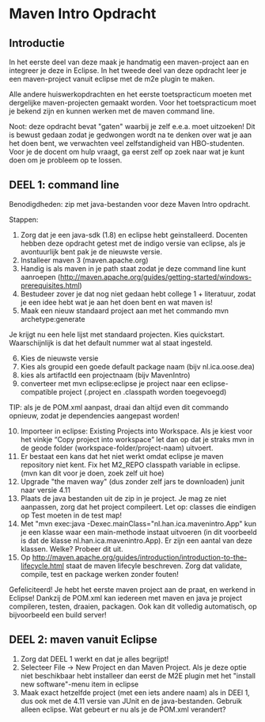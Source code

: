 Maven Intro Opdracht====================================Introductie-----------In het eerste deel van deze maak je handmatig een maven-project aan en integreer je deze in Eclipse. In het tweede deel van deze opdracht leer je een maven-project vanuit eclipse met de m2e plugin te maken.Alle andere huiswerkopdrachten en het eerste toetspracticum moeten met dergelijke maven-projecten gemaakt worden. Voor het toetspracticum moet je bekend zijn en kunnen werken met de maven command line.Noot: deze opdracht bevat "gaten" waarbij je zelf e.e.a. moet uitzoeken! Dit is bewust gedaan zodat je gedwongen wordt na te denken over wat je aan het doen bent, we verwachten veel zelfstandigheid van HBO-studenten. Voor je de docent om hulp vraagt, ga eerst zelf op zoek naar wat je kunt doen om je probleem op te lossen.DEEL 1: command line--------------------Benodigdheden: zip met java-bestanden voor deze Maven Intro opdracht.Stappen:1. Zorg dat je een java-sdk (1.8) en eclipse hebt geinstalleerd. Docenten hebben deze opdracht getest met de indigo versie van eclipse, als je avontuurlijk bent pak je de nieuwste versie.2. Installeer maven 3 (maven.apache.org)3. Handig is als maven in je path staat zodat je deze command line kunt aanroepen (http://maven.apache.org/guides/getting-started/windows-prerequisites.html)4. Bestudeer zover je dat nog niet gedaan hebt college 1 + literatuur, zodat je een idee hebt wat je aan het doen bent en wat maven is!5. Maak een nieuw standaard project aan met het commando mvn archetype:generateJe krijgt nu een hele lijst met standaard projecten. Kies quickstart. Waarschijnlijk is dat het default nummer wat al staat ingesteld.6. Kies de nieuwste versie7. Kies als groupid een goede default package naam (bijv nl.ica.oose.dea)8. kies als artifactId een projectnaam (bijv MavenIntro)9. converteer met mvn eclipse:eclipse je project naar een eclipse-compatible project (.project en .classpath worden toegevoegd)TIP: als je de POM.xml aanpast, draai dan altijd even dit commando opnieuw, zodat je dependencies aangepast worden!10. Importeer in eclipse: Existing Projects into Workspace. Als je kiest voor het vinkje “Copy project into workspace” let dan op dat je straks mvn in de geode folder (workspace-folder/project-naam) uitvoert.11. Er bestaat een kans dat het niet werkt omdat eclipse je maven repository niet kent. Fix het M2_REPO classpath variable in eclipse. (mvn kan dit voor je doen, zoek zelf uit hoe)12. Upgrade "the maven way" (dus zonder zelf jars te downloaden) junit naar versie 4.1113. Plaats de java bestanden uit de zip in je project. Je mag ze niet aanpassen, zorg dat het project compileert. Let op: classes die eindigen op Test moeten in de test map!14. Met "mvn exec:java -Dexec.mainClass="nl.han.ica.mavenintro.App" kun je een klasse waar een main-methode instaat uitvoeren (in dit voorbeeld is dat de klasse nl.han.ica.mavenintro.App). Er zijn een aantal van deze klassen. Welke? Probeer dit uit.15. Op http://maven.apache.org/guides/introduction/introduction-to-the-lifecycle.html staat de maven lifecyle beschreven. Zorg dat validate, compile, test en package werken zonder fouten!Gefeliciteerd! Je hebt het eerste maven project aan de praat, en werkend in Eclipse! Dankzij de POM.xml kan iedereen met maven en java je project compileren, testen, draaien, packagen. Ook kan dit volledig automatisch, op bijvoorbeeld een build server!DEEL 2: maven vanuit Eclipse----------------------------1. Zorg dat DEEL 1 werkt en dat je alles begrijpt!2. Selecteer File -> New Project en dan Maven Project. Als je deze optie niet beschikbaar hebt installeer dan eerst de M2E plugin met het "install new software"-menu item in eclipse3. Maak exact hetzelfde project (met een iets andere naam) als in DEEl 1, dus ook met de 4.11 versie van JUnit en de java-bestanden. Gebruik alleen eclipse. Wat gebeurt er nu als je de POM.xml verandert?
